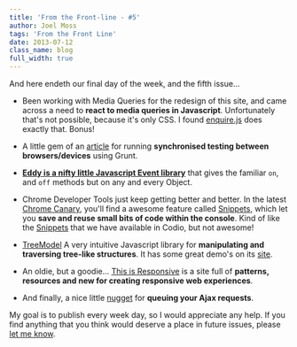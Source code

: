 ```yaml
---
title: 'From the Front-line - #5'
author: Joel Moss
tags: 'From the Front Line'
date: 2013-07-12
class_name: blog
full_width: true
---
```


And here endeth our final day of the week, and the fifth issue...

 - Been working with Media Queries for the redesign of this site, and came across a need to **react to media queries in Javascript**. Unfortunately that's not possible, because it's only CSS. I found [enquire.js](http://wicky.nillia.ms/enquire.js/) does exactly that. Bonus!

 - A little gem of an [article](http://blog.mattbailey.co/post/50337824984/grunt-synchronised-testing-between-browsers-devices) for running **synchronised testing between browsers/devices** using Grunt.

 - **[Eddy is a nifty little Javascript Event library](https://github.com/WebReflection/eddy)** that gives the familiar `on`, and `off` methods but on any and every Object.

 - Chrome Developer Tools just keep getting better and better. In the latest [Chrome Canary](https://www.google.com/intl/en/chrome/browser/canary.html), you'll find a awesome feature called [Snippets](https://developers.google.com/chrome-developer-tools/docs/authoring-development-workflow#snippets), which let you **save and reuse small bits of code within the console**. Kind of like the [Snippets](https://codio.com/s/docs/ide/emmet/snippets/) that we have available in Codio, but not awesome!

 - [TreeModel](http://jnuno.com/tree-model-js/) A very intuitive Javascript library for **manipulating and traversing tree-like structures**. It has some great demo's on its [site](http://jnuno.com/tree-model-js/).

 - An oldie, but a goodie... [This is Responsive](http://bradfrost.github.io/this-is-responsive/) is a site full of **patterns, resources and new for creating responsive web experiences**.

 - And finally, a nice little [nugget](http://blog.alexmaccaw.com/queuing-ajax-requests) for **queuing your Ajax requests**.

My goal is to publish every week day, so I would appreciate any help. If you find anything that you think would deserve a place in future issues, please [let me know](mailto:jmoss@codio.com).